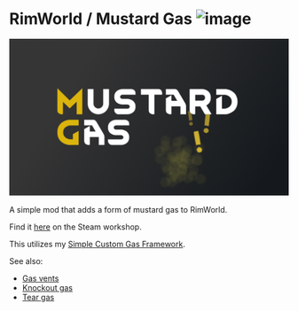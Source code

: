 # RimWorld / Mustard Gas ![image](https://img.shields.io/endpoint.svg?url=https%3A%2F%2Fshieldsio-steam-workshop.jross.me%2F3001437744)

![image](About/Preview.png)

A simple mod that adds a form of mustard gas to RimWorld.

Find it [here](https://steamcommunity.com/sharedfiles/filedetails/?id=3001437744) on the Steam workshop.

This utilizes my [Simple Custom Gas Framework](https://github.com/NachoToast/SimpleCustomGasFramework).

See also:

- [Gas vents](https://github.com/NachoToast/RimWorldGasVents)
- [Knockout gas](https://github.com/NachoToast/RimWorldKnockoutGas)
- [Tear gas](https://github.com/NachoToast/RimWorldTearGas)

